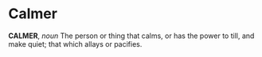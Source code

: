 # Calmer

**CALMER**, _noun_ The person or thing that calms, or has the power to till, and make quiet; that which allays or pacifies.